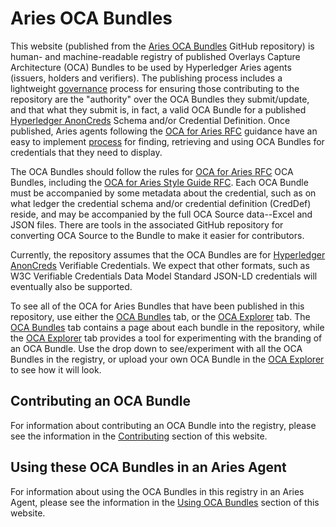 # Aries OCA Bundles

This website (published from the [Aries OCA Bundles] GitHub repository) is
human- and machine-readable registry of published Overlays Capture Architecture
(OCA) Bundles to be used by Hyperledger Aries agents (issuers, holders and
verifiers). The publishing process includes a lightweight [governance] process
for ensuring those contributing to the repository are the "authority" over the
OCA Bundles they submit/update, and that what they submit is, in fact, a valid
OCA Bundle for a published [Hyperledger AnonCreds] Schema and/or Credential
Definition. Once published, Aries agents following the [OCA for Aries RFC]
guidance have an easy to implement [process](#using-these-oca-bundles-in-an-aries-agent)
for finding, retrieving and using OCA Bundles for credentials that they need to display.

[Aries OCA Bundles]: https://github.com/bcgov/aries-oca-bundles
[governance]: /governance/GOVERNANCE
[Hyperledger AnonCreds]: https://www.hyperledger.org/projects/anoncreds

The OCA Bundles should follow the rules for [OCA for Aries RFC] OCA Bundles,
including the [OCA for Aries Style Guide RFC]. Each OCA Bundle must be accompanied
by some metadata about the credential, such as on what ledger the credential
schema and/or credential definition (CredDef) reside, and may be accompanied by the full OCA
Source data--Excel and JSON files.  There are tools in the associated GitHub repository for
converting OCA Source to the Bundle to make it easier for contributors.

[OCA for Aries RFC]: https://github.com/hyperledger/aries-rfcs/blob/main/features/0755-oca-for-aries/README.md
[OCA for Aries Style Guide RFC]: https://github.com/hyperledger/aries-rfcs/blob/main/features/0756-oca-for-aries-style-guide/README.md

Currently, the repository assumes that the OCA Bundles are for
[Hyperledger AnonCreds] Verifiable Credentials. We
expect that other formats, such as W3C Verifiable Credentials Data Model
Standard JSON-LD credentials will eventually also be supported.

To see all of the OCA for Aries Bundles that have been published in this
repository, use either the [OCA Bundles] tab, or the [OCA Explorer] tab. The
[OCA Bundles] tab contains a page about each bundle in the repository, while the
[OCA Explorer] tab provides a tool for experimenting with the branding of an OCA
Bundle. Use the drop down to see/experiment with all the OCA Bundles in the
registry, or upload your own OCA Bundle in the [OCA Explorer] to see how it will
look.

[OCA Explorer]: /oca-explorer
[OCA Bundles]: /OCABundles/schema/bcgov-digital-trust/business-card/

## Contributing an OCA Bundle

For information about contributing an OCA Bundle into the registry, please
see the information in the [Contributing] section of this website.

[Contributing]: /contributing/CONTRIBUTING

## Using these OCA Bundles in an Aries Agent

For information about using the OCA Bundles in this registry in an Aries Agent, please
see the information in the [Using OCA Bundles] section of this website.

[Using OCA Bundles]: /using/usingOCABundles
